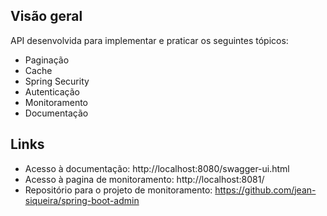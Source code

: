 ## Visão geral
API desenvolvida para implementar e praticar os seguintes tópicos:
* Paginação
* Cache
* Spring Security
* Autenticação
* Monitoramento
* Documentação

## Links

* Acesso à documentação: http://localhost:8080/swagger-ui.html
* Acesso à pagina de monitoramento: http://localhost:8081/
* Repositório para o projeto de monitoramento: https://github.com/jean-siqueira/spring-boot-admin